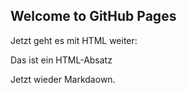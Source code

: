 ## Welcome to GitHub Pages

Jetzt geht es mit HTML weiter:

<p>Das ist ein HTML-Absatz</p>

Jetzt wieder Markdaown.
